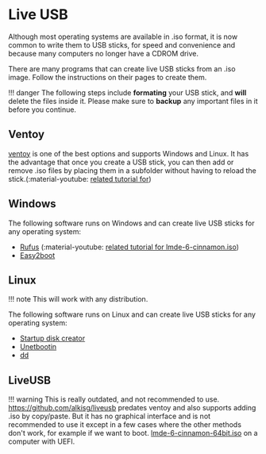 # Live USB

Although most operating systems are available in .iso format, it is now common to write them to USB sticks, for speed and convenience and because many computers no longer have a CDROM drive.

There are many programs that can create live USB sticks from an .iso image. Follow the instructions on their pages to create them.

!!! danger
    The following steps include **formating** your USB stick, and **will** delete the files inside it. Please make sure to **backup** any important files in it before you continue.

## Ventoy

[ventoy](https://ventoy.net) is one of the best options and supports Windows and Linux. It has the advantage that once you create a USB stick, you can then add or remove .iso files by placing them in a subfolder without having to reload the stick.(:material-youtube: [related tutorial for](https://youtu.be/CuonyS3xdwg?t=125&si=_qxSIHNg0bgk9V9n))

## Windows

The following software runs on Windows and can create live USB sticks for any operating system:

- [Rufus](https://rufus.ie/) (:material-youtube: [related tutorial for
  lmde-6-cinnamon.iso](https://www.youtube.com/watch?v=UsJ6z3RMic8))
- [Easy2boot](https://www.easy2boot.com/)

## Linux
!!! note
    This will work with any distribution.

The following software runs on Linux and can create live USB sticks for any operating system:

- [Startup disk creator](https://linuxmint-installation-guide.readthedocs.io/en/latest/burn.html)
- [Unetbootin](https://fossbytes.com/create-bootable-usb-media-from-iso-ubuntu/)
- [dd](https://fossbytes.com/create-bootable-usb-media-from-iso-ubuntu/)

## LiveUSB

!!! warning
    This is really outdated, and not recommended to use.
<https://github.com/alkisg/liveusb> predates ventoy and also supports adding .iso by copy/paste. But it has no graphical interface and is not recommended to use it except in a few cases where the other methods don't work, for example if we want to boot.
[lmde-6-cinnamon-64bit.iso](https://repo.greeklug.gr/data/pub/linux/mint/iso/debian/lmde-6-cinnamon-64bit.iso) on a computer with UEFI.